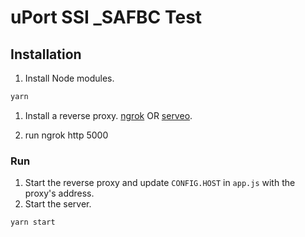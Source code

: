 
# uPort SSI _SAFBC Test

## Installation

1. Install Node modules.

```bash
yarn
```

1. Install a reverse proxy. [ngrok](https://ngrok.com/) OR [serveo](https://serveo.net/).

2. run ngrok http 5000

### Run

1. Start the reverse proxy and update `CONFIG.HOST` in `app.js` with the proxy's address.
2. Start the server.

```bash
yarn start
```
